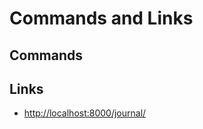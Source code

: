 # Commands and Links

## Commands

## Links

- [http://localhost:8000/journal/](http://localhost:8000/journal/)